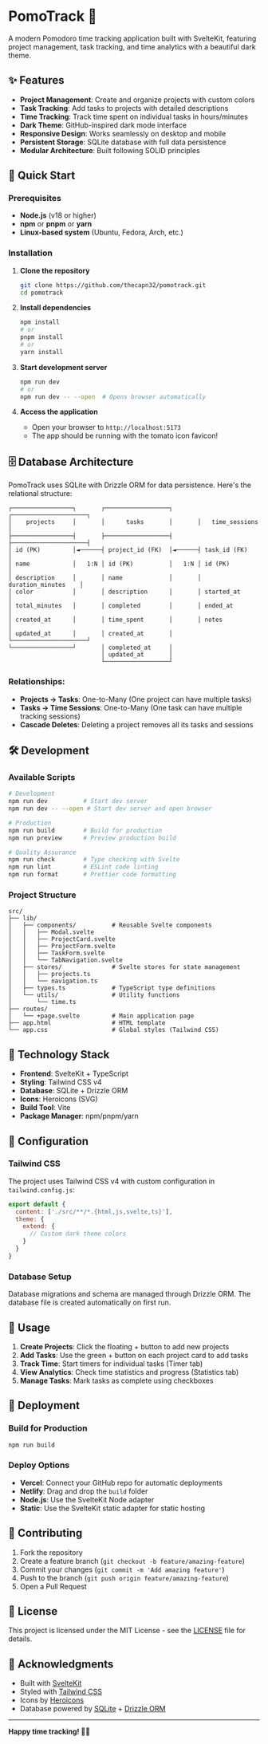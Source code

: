 # PomoTrack 🍅

A modern Pomodoro time tracking application built with SvelteKit, featuring project management, task tracking, and time analytics with a beautiful dark theme.

## ✨ Features

- **Project Management**: Create and organize projects with custom colors
- **Task Tracking**: Add tasks to projects with detailed descriptions
- **Time Tracking**: Track time spent on individual tasks in hours/minutes
- **Dark Theme**: GitHub-inspired dark mode interface
- **Responsive Design**: Works seamlessly on desktop and mobile
- **Persistent Storage**: SQLite database with full data persistence
- **Modular Architecture**: Built following SOLID principles

## 🚀 Quick Start

### Prerequisites

- **Node.js** (v18 or higher)
- **npm** or **pnpm** or **yarn**
- **Linux-based system** (Ubuntu, Fedora, Arch, etc.)

### Installation

1. **Clone the repository**
   ```bash
   git clone https://github.com/thecapn32/pomotrack.git
   cd pomotrack
   ```

2. **Install dependencies**
   ```bash
   npm install
   # or
   pnpm install
   # or
   yarn install
   ```

3. **Start development server**
   ```bash
   npm run dev
   # or
   npm run dev -- --open  # Opens browser automatically
   ```

4. **Access the application**
   - Open your browser to `http://localhost:5173`
   - The app should be running with the tomato icon favicon!

## 🗄️ Database Architecture

PomoTrack uses SQLite with Drizzle ORM for data persistence. Here's the relational structure:

```
┌─────────────────┐       ┌──────────────────┐       ┌─────────────────────┐
│    projects     │       │      tasks       │       │   time_sessions     │
├─────────────────┤       ├──────────────────┤       ├─────────────────────┤
│ id (PK)         │◄──────┤ project_id (FK)  │◄──────┤ task_id (FK)        │
│ name            │   1:N │ id (PK)          │   1:N │ id (PK)             │
│ description     │       │ name             │       │ duration_minutes    │
│ color           │       │ description      │       │ started_at          │
│ total_minutes   │       │ completed        │       │ ended_at            │
│ created_at      │       │ time_spent       │       │ notes               │
│ updated_at      │       │ created_at       │       └─────────────────────┘
└─────────────────┘       │ completed_at     │
                          │ updated_at       │
                          └──────────────────┘
```

### Relationships:
- **Projects → Tasks**: One-to-Many (One project can have multiple tasks)
- **Tasks → Time Sessions**: One-to-Many (One task can have multiple tracking sessions)
- **Cascade Deletes**: Deleting a project removes all its tasks and sessions

## 🛠️ Development

### Available Scripts

```bash
# Development
npm run dev          # Start dev server
npm run dev -- --open # Start dev server and open browser

# Production
npm run build        # Build for production
npm run preview      # Preview production build

# Quality Assurance
npm run check        # Type checking with Svelte
npm run lint         # ESLint code linting
npm run format       # Prettier code formatting
```

### Project Structure

```
src/
├── lib/
│   ├── components/          # Reusable Svelte components
│   │   ├── Modal.svelte
│   │   ├── ProjectCard.svelte
│   │   ├── ProjectForm.svelte
│   │   ├── TaskForm.svelte
│   │   └── TabNavigation.svelte
│   ├── stores/              # Svelte stores for state management
│   │   ├── projects.ts
│   │   └── navigation.ts
│   ├── types.ts             # TypeScript type definitions
│   └── utils/               # Utility functions
│       └── time.ts
├── routes/
│   └── +page.svelte         # Main application page
├── app.html                 # HTML template
└── app.css                  # Global styles (Tailwind CSS)
```

## 🎨 Technology Stack

- **Frontend**: SvelteKit + TypeScript
- **Styling**: Tailwind CSS v4
- **Database**: SQLite + Drizzle ORM
- **Icons**: Heroicons (SVG)
- **Build Tool**: Vite
- **Package Manager**: npm/pnpm/yarn

## 🔧 Configuration

### Tailwind CSS
The project uses Tailwind CSS v4 with custom configuration in `tailwind.config.js`:

```javascript
export default {
  content: ['./src/**/*.{html,js,svelte,ts}'],
  theme: {
    extend: {
      // Custom dark theme colors
    }
  }
}
```

### Database Setup
Database migrations and schema are managed through Drizzle ORM. The database file is created automatically on first run.

## 📱 Usage

1. **Create Projects**: Click the floating + button to add new projects
2. **Add Tasks**: Use the green + button on each project card to add tasks
3. **Track Time**: Start timers for individual tasks (Timer tab)
4. **View Analytics**: Check time statistics and progress (Statistics tab)
5. **Manage Tasks**: Mark tasks as complete using checkboxes

## 🚀 Deployment

### Build for Production

```bash
npm run build
```

### Deploy Options

- **Vercel**: Connect your GitHub repo for automatic deployments
- **Netlify**: Drag and drop the `build` folder
- **Node.js**: Use the SvelteKit Node adapter
- **Static**: Use the SvelteKit static adapter for static hosting

## 🤝 Contributing

1. Fork the repository
2. Create a feature branch (`git checkout -b feature/amazing-feature`)
3. Commit your changes (`git commit -m 'Add amazing feature'`)
4. Push to the branch (`git push origin feature/amazing-feature`)
5. Open a Pull Request

## 📄 License

This project is licensed under the MIT License - see the [LICENSE](LICENSE) file for details.

## 🙏 Acknowledgments

- Built with [SvelteKit](https://kit.svelte.dev/)
- Styled with [Tailwind CSS](https://tailwindcss.com/)
- Icons by [Heroicons](https://heroicons.com/)
- Database powered by [SQLite](https://sqlite.org/) + [Drizzle ORM](https://orm.drizzle.team/)

---

**Happy time tracking! 🍅⏰**